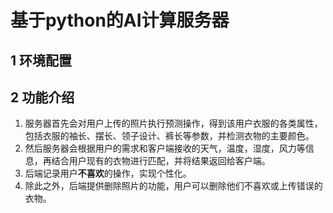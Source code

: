 # 基于python的AI计算服务器

## 1  环境配置

## 2  功能介绍
1. 服务器首先会对用户上传的照片执行预测操作，得到该用户衣服的各类属性，包括衣服的袖长、摆长、领子设计、裤长等参数，并检测衣物的主要颜色。
2. 然后服务器会根据用户的需求和客户端接收的天气，温度，湿度，风力等信息，再结合用户现有的衣物进行匹配，并将结果返回给客户端。
3. 后端记录用户**不喜欢**的操作，实现个性化。
4. 除此之外，后端提供删除照片的功能，用户可以删除他们不喜欢或上传错误的衣物。
